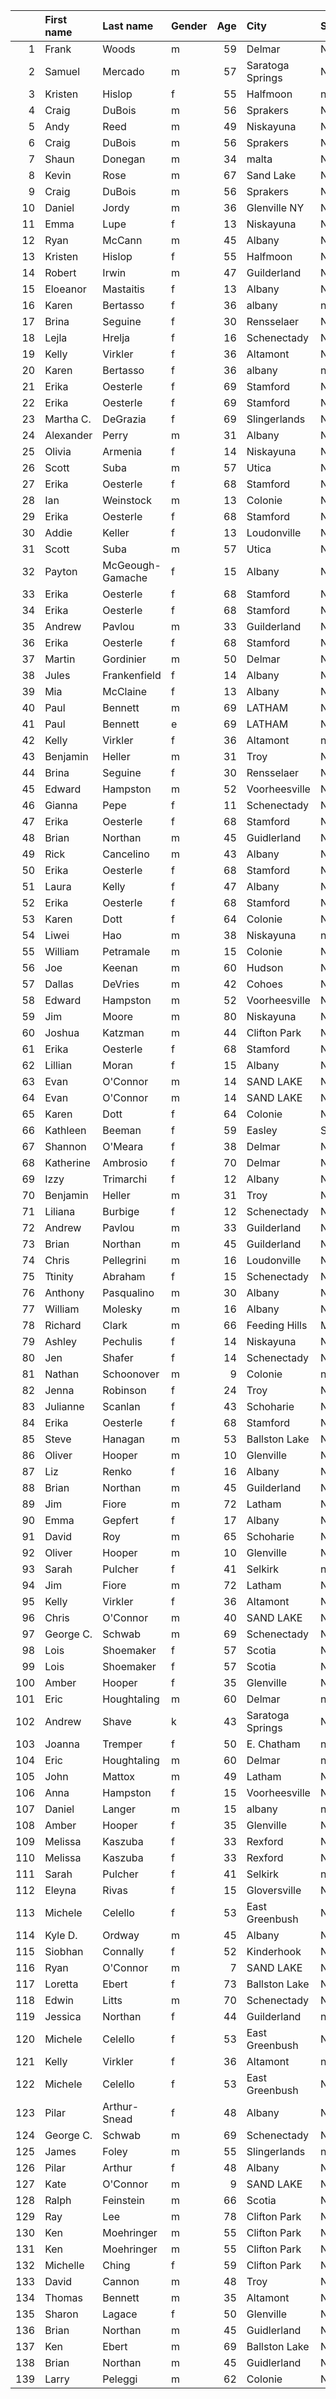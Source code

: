 |     | First name   | Last name        | Gender   |   Age | City             | State         | Time     | Member   |   age_grade |
|----:|:-------------|:-----------------|:---------|------:|:-----------------|:--------------|:---------|:---------|------------:|
|   1 | Frank        | Woods            | m        |    59 | Delmar           | NY            | 5:39     | Yes      |       81.73 |
|   2 | Samuel       | Mercado          | m        |    57 | Saratoga Springs | New York      | 5:39     | Yes      |       80.39 |
|   3 | Kristen      | Hislop           | f        |    55 | Halfmoon         | nan           | 6:22.8   | Yes      |       78.38 |
|   4 | Craig        | DuBois           | m        |    56 | Sprakers         | NY            | 5:47     | Yes      |       77.88 |
|   5 | Andy         | Reed             | m        |    49 | Niskayuna        | NY            | 5:29     | Yes      |       77.67 |
|   6 | Craig        | DuBois           | m        |    56 | Sprakers         | NY            | 5:48     | Yes      |       77.66 |
|   7 | Shaun        | Donegan          | m        |    34 | malta            | NY            | 4:59     | Yes      |       76.84 |
|   8 | Kevin        | Rose             | m        |    67 | Sand Lake        | NY            | 6:28     | Yes      |       76.58 |
|   9 | Craig        | DuBois           | m        |    56 | Sprakers         | NY            | 5:56     | Yes      |       75.91 |
|  10 | Daniel       | Jordy            | m        |    36 | Glenville NY     | NY            | 5:07     | Yes      |       75.64 |
|  11 | Emma         | Lupe             | f        |    13 | Niskayuna        | NY            | 6:05.9   | No       |       75.57 |
|  12 | Ryan         | McCann           | m        |    45 | Albany           | NY            | 5:31     | Yes      |       74.88 |
|  13 | Kristen      | Hislop           | f        |    55 | Halfmoon         | NY            | 6:40.82  | Yes      |       74.85 |
|  14 | Robert       | Irwin            | m        |    47 | Guilderland      | NY            | 5:38     | Yes      |       74.45 |
|  15 | Eloeanor     | Mastaitis        | f        |    13 | Albany           | New York      | 6:11.1   | No       |       74.35 |
|  16 | Karen        | Bertasso         | f        |    36 | albany           | nan           | 5:44     | Yes      |       74.25 |
|  17 | Brina        | Seguine          | f        |    30 | Rensselaer       | New York      | 5:45     | Yes      |       73.34 |
|  18 | Lejla        | Hrelja           | f        |    16 | Schenectady      | NY            | 5:57.1   | No       |       73.21 |
|  19 | Kelly        | Virkler          | f        |    36 | Altamont         | NY            | 5:49     | Yes      |       73.19 |
|  20 | Karen        | Bertasso         | f        |    36 | albany           | nan           | 5:49     | Yes      |       73.19 |
|  21 | Erika        | Oesterle         | f        |    69 | Stamford         | NY            | 8:10     | Yes      |       72.81 |
|  22 | Erika        | Oesterle         | f        |    69 | Stamford         | NY            | 8:10.74  | Yes      |       72.81 |
|  23 | Martha C.    | DeGrazia         | f        |    69 | Slingerlands     | New York      | 8:12     | Yes      |       72.51 |
|  24 | Alexander    | Perry            | m        |    31 | Albany           | NY            | 5:14     | Yes      |       72.46 |
|  25 | Olivia       | Armenia          | f        |    14 | Niskayuna        | NY            | 6:15.1   | No       |       72.13 |
|  26 | Scott        | Suba             | m        |    57 | Utica            | NY            | 6:20     | Yes      |       71.72 |
|  27 | Erika        | Oesterle         | f        |    68 | Stamford         | NY            | 8:12     | Yes      |       71.52 |
|  28 | Ian          | Weinstock        | m        |    13 | Colonie          | Ny            | 5:43     | No       |       71.46 |
|  29 | Erika        | Oesterle         | f        |    68 | Stamford         | NY            | 8:14     | Yes      |       71.23 |
|  30 | Addie        | Keller           | f        |    13 | Loudonville      | New Uork      | 6:28.4   | No       |       71.09 |
|  31 | Scott        | Suba             | m        |    57 | Utica            | NY            | 6:25     | Yes      |       70.78 |
|  32 | Payton       | McGeough-Gamache | f        |    15 | Albany           | New York      | 6:16.3   | No       |       70.68 |
|  33 | Erika        | Oesterle         | f        |    68 | Stamford         | NY            | 8:18     | Yes      |       70.66 |
|  34 | Erika        | Oesterle         | f        |    68 | Stamford         | NY            | 8:19     | Yes      |       70.52 |
|  35 | Andrew       | Pavlou           | m        |    33 | Guilderland      | NY            | 5:25     | No       |       70.41 |
|  36 | Erika        | Oesterle         | f        |    68 | Stamford         | NY            | 8:20     | Yes      |       70.38 |
|  37 | Martin       | Gordinier        | m        |    50 | Delmar           | NY            | 6:06     | Yes      |       70.38 |
|  38 | Jules        | Frankenfield     | f        |    14 | Albany           | New York      | 6:26.6   | No       |       70.07 |
|  39 | Mia          | McClaine         | f        |    13 | Albany           | New York      | 6:34.0   | No       |       70.01 |
|  40 | Paul         | Bennett          | m        |    69 | LATHAM           | NY            | 7:15     | Yes      |       69.67 |
|  41 | Paul         | Bennett          | e        |    69 | LATHAM           | NY            | 7:15     | Yes      |       69.67 |
|  42 | Kelly        | Virkler          | f        |    36 | Altamont         | nan           | 6:08     | Yes      |       69.41 |
|  43 | Benjamin     | Heller           | m        |    31 | Troy             | New York      | 5:28     | Yes      |       69.37 |
|  44 | Brina        | Seguine          | f        |    30 | Rensselaer       | New York      | 6:05     | Yes      |       69.32 |
|  45 | Edward       | Hampston         | m        |    52 | Voorheesville    | NY            | 6:19     | Yes      |       69.04 |
|  46 | Gianna       | Pepe             | f        |    11 | Schenectady      | NY            | 6:59.6   | No       |       68.86 |
|  47 | Erika        | Oesterle         | f        |    68 | Stamford         | NY            | 8:31     | Yes      |       68.86 |
|  48 | Brian        | Northan          | m        |    45 | Guidlerland      | NY            | 6:00     | Yes      |       68.85 |
|  49 | Rick         | Cancelino        | m        |    43 | Albany           | NY            | 5:56     | Yes      |       68.6  |
|  50 | Erika        | Oesterle         | f        |    68 | Stamford         | NY            | 8:34     | Yes      |       68.46 |
|  51 | Laura        | Kelly            | f        |    47 | Albany           | NU            | 6:43     | Yes      |       68.05 |
|  52 | Erika        | Oesterle         | f        |    68 | Stamford         | NY            | 8:38     | Yes      |       67.93 |
|  53 | Karen        | Dott             | f        |    64 | Colonie          | NY            | 8:12.7   | Yes      |       67.87 |
|  54 | Liwei        | Hao              | m        |    38 | Niskayuna        | nan           | 5:47     | Yes      |       67.85 |
|  55 | William      | Petramale        | m        |    15 | Colonie          | NY            | 5:47     | Yes      |       67.71 |
|  56 | Joe          | Keenan           | m        |    60 | Hudson           | NY            | 6:54     | Yes      |       67.49 |
|  57 | Dallas       | DeVries          | m        |    42 | Cohoes           | NY            | 6:00     | Yes      |       67.33 |
|  58 | Edward       | Hampston         | m        |    52 | Voorheesville    | NY            | 6:29     | Yes      |       67.26 |
|  59 | Jim          | Moore            | m        |    80 | Niskayuna        | NY            | 9:02     | Yes      |       67.25 |
|  60 | Joshua       | Katzman          | m        |    44 | Clifton Park     | NY            | 6:06.9   | Yes      |       67.21 |
|  61 | Erika        | Oesterle         | f        |    68 | Stamford         | NY            | 8:44     | Yes      |       67.16 |
|  62 | Lillian      | Moran            | f        |    15 | Albany           | New York      | 6:36.9   | No       |       67.11 |
|  63 | Evan         | O'Connor         | m        |    14 | SAND LAKE        | New York      | 5:57.11  | No       |       67.06 |
|  64 | Evan         | O'Connor         | m        |    14 | SAND LAKE        | New York      | 5:57.04  | No       |       67.06 |
|  65 | Karen        | Dott             | f        |    64 | Colonie          | NY            | 8:18.8   | Yes      |       67.05 |
|  66 | Kathleen     | Beeman           | f        |    59 | Easley           | SC            | 7:48     | Yes      |       67.05 |
|  67 | Shannon      | O'Meara          | f        |    38 | Delmar           | New York      | 6:24     | No       |       67.02 |
|  68 | Katherine    | Ambrosio         | f        |    70 | Delmar           | New York      | 9:00     | Yes      |       66.98 |
|  69 | Izzy         | Trimarchi        | f        |    12 | Albany           | New York      | 7:01.1   | No       |       66.94 |
|  70 | Benjamin     | Heller           | m        |    31 | Troy             | New York      | 5:41     | Yes      |       66.72 |
|  71 | Liliana      | Burbige          | f        |    12 | Schenectady      | New York      | 7:04.3   | No       |       66.47 |
|  72 | Andrew       | Pavlou           | m        |    33 | Guilderland      | NY            | 5:46     | No       |       66.14 |
|  73 | Brian        | Northan          | m        |    45 | Guilderland      | NY            | 6:15     | Yes      |       66.1  |
|  74 | Chris        | Pellegrini       | m        |    16 | Loudonville      | NY            | 5:53.0   | No       |       65.61 |
|  75 | Ttinity      | Abraham          | f        |    15 | Schenectady      | New York      | 6:49.4   | No       |       64.97 |
|  76 | Anthony      | Pasqualino       | m        |    30 | Albany           | NY            | 5:50     | Yes      |       64.9  |
|  77 | William      | Molesky          | m        |    16 | Albany           | NY            | 5:57     | No       |       64.87 |
|  78 | Richard      | Clark            | m        |    66 | Feeding Hills    | Massachusetts | 7:36.9   | Yes      |       64.58 |
|  79 | Ashley       | Pechulis         | f        |    14 | Niskayuna        | New York      | 6:59.8   | No       |       64.55 |
|  80 | Jen          | Shafer           | f        |    14 | Schenectady      | New York      | 6:59.9   | No       |       64.55 |
|  81 | Nathan       | Schoonover       | m        |     9 | Colonie          | nan           | 7:21     | Yes      |       64.49 |
|  82 | Jenna        | Robinson         | f        |    24 | Troy             | NY            | 6:37     | Yes      |       63.73 |
|  83 | Julianne     | Scanlan          | f        |    43 | Schoharie        | NY            | 6:57     | Yes      |       63.54 |
|  84 | Erika        | Oesterle         | f        |    68 | Stamford         | NY            | 9:19     | Yes      |       62.95 |
|  85 | Steve        | Hanagan          | m        |    53 | Ballston Lake    | NY            | 7:01     | Yes      |       62.65 |
|  86 | Oliver       | Hooper           | m        |    10 | Glenville        | NY            | 7:15     | Yes      |       62.4  |
|  87 | Liz          | Renko            | f        |    16 | Albany           | New York      | 7:00.4   | No       |       62.23 |
|  88 | Brian        | Northan          | m        |    45 | Guilderland      | NY            | 6:41     | Yes      |       61.81 |
|  89 | Jim          | Fiore            | m        |    72 | Latham           | NY            | 8:30     | Yes      |       61.66 |
|  90 | Emma         | Gepfert          | f        |    17 | Albany           | New York      | 6:57.2   | No       |       61.65 |
|  91 | David        | Roy              | m        |    65 | Schoharie        | NY            | 7:58     | Yes      |       61.05 |
|  92 | Oliver       | Hooper           | m        |    10 | Glenville        | Ny            | 7:25     | Yes      |       61    |
|  93 | Sarah        | Pulcher          | f        |    41 | Selkirk          | nan           | 7:14     | Yes      |       60.24 |
|  94 | Jim          | Fiore            | m        |    72 | Latham           | NY            | 8:49     | Yes      |       59.44 |
|  95 | Kelly        | Virkler          | f        |    36 | Altamont         | NY            | 7:17     | Yes      |       58.45 |
|  96 | Chris        | O'Connor         | m        |    40 | SAND LAKE        | New York      | 6:50     | No       |       58.26 |
|  97 | George C.    | Schwab           | m        |    69 | Schenectady      | NY            | 8:43     | Yes      |       57.95 |
|  98 | Lois         | Shoemaker        | f        |    57 | Scotia           | NY            | 8:55     | Yes      |       57.27 |
|  99 | Lois         | Shoemaker        | f        |    57 | Scotia           | NY            | 8:56     | Yes      |       57.17 |
| 100 | Amber        | Hooper           | f        |    35 | Glenville        | NY            | 7:26     | Yes      |       57.09 |
| 101 | Eric         | Houghtaling      | m        |    60 | Delmar           | nan           | 8:23     | Yes      |       55.55 |
| 102 | Andrew       | Shave            | k        |    43 | Saratoga Springs | NY            | 7:22     | Yes      |       55.25 |
| 103 | Joanna       | Tremper          | f        |    50 | E. Chatham       | nan           | 8:36     | Yes      |       54.86 |
| 104 | Eric         | Houghtaling      | m        |    60 | Delmar           | nan           | 8:31     | Yes      |       54.68 |
| 105 | John         | Mattox           | m        |    49 | Latham           | NY            | 7:50     | Yes      |       54.37 |
| 106 | Anna         | Hampston         | f        |    15 | Voorheesville    | NY            | 8:12     | No       |       54.01 |
| 107 | Daniel       | Langer           | m        |    15 | albany           | new york      | 7:16     | No       |       53.89 |
| 108 | Amber        | Hooper           | f        |    35 | Glenville        | Ny            | 7:53     | Yes      |       53.84 |
| 109 | Melissa      | Kaszuba          | f        |    33 | Rexford          | NY            | 7:51     | Yes      |       53.83 |
| 110 | Melissa      | Kaszuba          | f        |    33 | Rexford          | NY            | 7:53     | Yes      |       53.61 |
| 111 | Sarah        | Pulcher          | f        |    41 | Selkirk          | nan           | 8:17     | Yes      |       52.6  |
| 112 | Eleyna       | Rivas            | f        |    15 | Gloversville     | New York      | 8:28     | No       |       52.31 |
| 113 | Michele      | Celello          | f        |    53 | East Greenbush   | NY            | 9:20     | Yes      |       52.26 |
| 114 | Kyle D.      | Ordway           | m        |    45 | Albany           | NY            | 7:56     | Yes      |       52.07 |
| 115 | Siobhan      | Connally         | f        |    52 | Kinderhook       | NY            | 9:24     | Yes      |       51.31 |
| 116 | Ryan         | O'Connor         | m        |     7 | SAND LAKE        | New York      | 10:29    | No       |       50.81 |
| 117 | Loretta      | Ebert            | f        |    73 | Ballston Lake    | New York      | 12:24    | Yes      |       50.73 |
| 118 | Edwin        | Litts            | m        |    70 | Schenectady      | New York      | 10:08    | Yes      |       50.42 |
| 119 | Jessica      | Northan          | f        |    44 | Guilderland      | nan           | 8:53.8   | Yes      |       50.09 |
| 120 | Michele      | Celello          | f        |    53 | East Greenbush   | NY            | 9:50     | Yes      |       49.61 |
| 121 | Kelly        | Virkler          | f        |    36 | Altamont         | nan           | 8:36     | Yes      |       49.5  |
| 122 | Michele      | Celello          | f        |    53 | East Greenbush   | NY            | 9:55     | Yes      |       49.19 |
| 123 | Pilar        | Arthur-Snead     | f        |    48 | Albany           | New York      | 9:31     | Yes      |       48.53 |
| 124 | George C.    | Schwab           | m        |    69 | Schenectady      | NY            | 10:27    | Yes      |       48.33 |
| 125 | James        | Foley            | m        |    55 | Slingerlands     | nan           | 9:19     | Yes      |       47.96 |
| 126 | Pilar        | Arthur           | f        |    48 | Albany           | NY            | 9:41     | Yes      |       47.69 |
| 127 | Kate         | O'Connor         | m        |     9 | SAND LAKE        | New York      | 9:59     | No       |       47.48 |
| 128 | Ralph        | Feinstein        | m        |    66 | Scotia           | NY            | 10:26    | Yes      |       47.04 |
| 129 | Ray          | Lee              | m        |    78 | Clifton Park     | NY            | 13:09    | Yes      |       44.18 |
| 130 | Ken          | Moehringer       | m        |    55 | Clifton Park     | NY            | 10:21    | No       |       43.17 |
| 131 | Ken          | Moehringer       | m        |    55 | Clifton Park     | New York      | 10:21    | Yes      |       43.17 |
| 132 | Michelle     | Ching            | f        |    59 | Clifton Park     | NY            | 12:29    | Yes      |       41.9  |
| 133 | David        | Cannon           | m        |    48 | Troy             | New York      | 10:07    | Yes      |       41.78 |
| 134 | Thomas       | Bennett          | m        |    35 | Altamont         | NY            | 9:24     | Yes      |       40.94 |
| 135 | Sharon       | Lagace           | f        |    50 | Glenville        | NY            | 12:00    | Yes      |       39.32 |
| 136 | Brian        | Northan          | m        |    45 | Guidlerland      | NY            | 10:44    | Yes      |       38.49 |
| 137 | Ken          | Ebert            | m        |    69 | Ballston Lake    | NY            | 13:39    | Yes      |       37    |
| 138 | Brian        | Northan          | m        |    45 | Guidlerland      | NY            | 11:34    | Yes      |       35.71 |
| 139 | Larry        | Peleggi          | m        |    62 | Colonie          | New York      | 13:48.57 | Yes      |       34.33 |